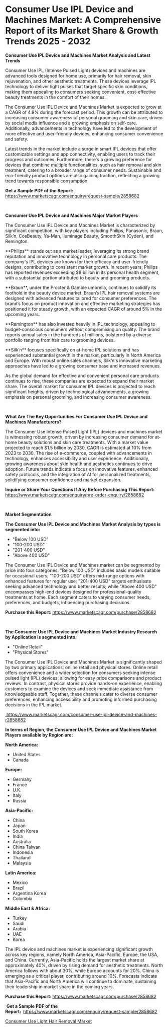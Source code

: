 <p><h1>Consumer Use IPL Device and Machines Market: A Comprehensive Report of its Market Share & Growth Trends 2025 - 2032</h1></p><p><strong>Consumer Use IPL Device and Machines Market Analysis and Latest Trends</strong></p>
<p><p>Consumer Use IPL (Intense Pulsed Light) devices and machines are advanced tools designed for home use, primarily for hair removal, skin rejuvenation, and other aesthetic treatments. These devices leverage IPL technology to deliver light pulses that target specific skin conditions, making them appealing to consumers seeking convenient, cost-effective beauty treatments in the comfort of their homes.</p><p>The Consumer Use IPL Device and Machines Market is expected to grow at a CAGR of 4.9% during the forecast period. This growth can be attributed to increasing consumer awareness of personal grooming and skin care, driven by social media influence and a growing emphasis on self-care. Additionally, advancements in technology have led to the development of more effective and user-friendly devices, enhancing consumer convenience and safety.</p><p>Latest trends in the market include a surge in smart IPL devices that offer customizable settings and app connectivity, enabling users to track their progress and outcomes. Furthermore, there's a growing preference for devices that combine multiple functionalities, such as hair removal and skin treatment, catering to a broader range of consumer needs. Sustainable and eco-friendly product options are also gaining traction, reflecting a growing trend towards responsible consumption.</p></p>
<p><strong>Get a Sample PDF of the Report:&nbsp;</strong> <a href="https://www.marketscagr.com/enquiry/request-sample/2858682?utm_campaign=3068&utm_medium=2&utm_source=Github&utm_content=ia&utm_term=12032025&utm_id=consumer-use-ipl-device-and-machines">https://www.marketscagr.com/enquiry/request-sample/2858682</a></p>
<p>&nbsp;</p>
<p><strong>Consumer Use IPL Device and Machines Major Market Players</strong></p>
<p><p>The Consumer Use IPL Device and Machines Market is characterized by significant competition, with key players including Philips, Panasonic, Braun, Silk’n, CosBeauty, Ya-Man, Iluminage Beauty, SmoothSkin (Cyden), and Remington. </p><p>**Philips** stands out as a market leader, leveraging its strong brand reputation and innovative technology in personal care products. The company's IPL devices are known for their efficacy and user-friendly designs, contributing to consistent market growth. In recent years, Philips has reported revenues exceeding $8 billion in its personal health segment, with a substantial portion attributed to beauty and grooming products.</p><p>**Braun**, under the Procter & Gamble umbrella, continues to solidify its foothold in the beauty device market. Braun’s IPL hair removal systems are designed with advanced features tailored for consumer preferences. The brand’s focus on product innovation and effective marketing strategies has positioned it for steady growth, with an expected CAGR of around 5% in the upcoming years.</p><p>**Remington** has also invested heavily in IPL technology, appealing to budget-conscious consumers without compromising on quality. The brand reports annual sales in the hundreds of millions, bolstered by a diverse portfolio ranging from hair care to grooming devices.</p><p>**Silk’n** focuses specifically on at-home IPL solutions and has experienced substantial growth in the market, particularly in North America and Europe. With robust online sales channels, Silk’n's innovative marketing approaches have led to a growing consumer base and increased revenues. </p><p>As the global demand for effective and convenient personal care products continues to rise, these companies are expected to expand their market share. The overall market for consumer IPL devices is projected to reach significant heights, driven by technological advancements, a growing emphasis on personal grooming, and increasing consumer awareness.</p></p>
<p>&nbsp;</p>
<p><strong>What Are The Key Opportunities For Consumer Use IPL Device and Machines Manufacturers?</strong></p>
<p><p>The Consumer Use Intense Pulsed Light (IPL) devices and machines market is witnessing robust growth, driven by increasing consumer demand for at-home beauty solutions and skin care treatments. With a market value projected to reach $1.5 billion by 2030, CAGR is estimated at 10% from 2023 to 2030. The rise of e-commerce, coupled with advancements in technology, enhances accessibility and user experience. Additionally, growing awareness about skin health and aesthetics continues to drive adoption. Future trends indicate a focus on innovative features, enhanced safety protocols, and the integration of AI for personalized treatments, solidifying consumer confidence and market expansion.</p></p>
<p><strong>Inquire or Share Your Questions If Any Before Purchasing This Report:</strong> <a href="https://www.marketscagr.com/enquiry/pre-order-enquiry/2858682?utm_campaign=3068&utm_medium=2&utm_source=Github&utm_content=ia&utm_term=12032025&utm_id=consumer-use-ipl-device-and-machines">https://www.marketscagr.com/enquiry/pre-order-enquiry/2858682</a></p>
<p>&nbsp;</p>
<p><strong>Market Segmentation</strong></p>
<p><strong>The Consumer Use IPL Device and Machines Market Analysis by types is segmented into:</strong></p>
<p><ul><li>"Below 100 USD"</li><li>"100-200 USD"</li><li>"201-400 USD"</li><li>"Above 400 USD"</li></ul></p>
<p><p>The Consumer Use IPL Device and Machines market can be segmented by price into four categories: "Below 100 USD" includes basic models suitable for occasional users; "100-200 USD" offers mid-range options with enhanced features for regular use; "201-400 USD" targets enthusiasts seeking advanced technology and better results; while "Above 400 USD" encompasses high-end devices designed for professional-quality treatments at home. Each segment caters to varying consumer needs, preferences, and budgets, influencing purchasing decisions.</p></p>
<p><strong>Purchase this Report:&nbsp;</strong><a href="https://www.marketscagr.com/purchase/2858682?utm_campaign=3068&utm_medium=2&utm_source=Github&utm_content=ia&utm_term=12032025&utm_id=consumer-use-ipl-device-and-machines">https://www.marketscagr.com/purchase/2858682</a></p>
<p>&nbsp;</p>
<p><strong>The Consumer Use IPL Device and Machines Market Industry Research by Application is segmented into:</strong></p>
<p><ul><li>"Online Retail"</li><li>"Physical Stores"</li></ul></p>
<p><p>The Consumer Use IPL Device and Machines Market is significantly shaped by two primary applications: online retail and physical stores. Online retail offers convenience and a wider selection for consumers seeking intense pulsed light (IPL) devices, allowing for easy price comparisons and product reviews. In contrast, physical stores provide hands-on experience, enabling customers to examine the devices and seek immediate assistance from knowledgeable staff. Together, these channels cater to diverse consumer preferences, enhancing accessibility and promoting informed purchasing decisions in the IPL market.</p></p>
<p><a href="https://www.marketscagr.com/consumer-use-ipl-device-and-machines-r2858682?utm_campaign=3068&utm_medium=2&utm_source=Github&utm_content=ia&utm_term=12032025&utm_id=consumer-use-ipl-device-and-machines">&nbsp;https://www.marketscagr.com/consumer-use-ipl-device-and-machines-r2858682</a></p>
<p><strong>In terms of Region, the Consumer Use IPL Device and Machines Market Players available by Region are:</strong></p>
<p>
    <p> <strong> North America: </strong>
        <ul>
            <li>United States</li>
            <li>Canada</li>
        </ul>
        </p> 
    <p> <strong> Europe: </strong>
        <ul>
            <li>Germany</li>
            <li>France</li>
            <li>U.K.</li>
            <li>Italy</li>
            <li>Russia</li>
        </ul>
        </p> 
    <p> <strong> Asia-Pacific: </strong>
        <ul>
            <li>China</li>
            <li>Japan</li>
            <li>South Korea</li>
            <li>India</li>
            <li>Australia</li>
            <li>China Taiwan</li>
            <li>Indonesia</li>
            <li>Thailand</li>
            <li>Malaysia</li>
        </ul>
        </p> 
    <p> <strong> Latin America: </strong>
        <ul>
            <li>Mexico</li>
            <li>Brazil</li>
            <li>Argentina Korea</li>
            <li>Colombia</li>
        </ul>
        </p> 
    <p> <strong> Middle East & Africa: </strong>
        <ul>
            <li>Turkey</li>
            <li>Saudi</li>
            <li>Arabia</li>
            <li>UAE</li>
            <li>Korea</li>
        </ul>
    </p>
    </p>
<p><p>The IPL device and machines market is experiencing significant growth across key regions, namely North America, Asia-Pacific, Europe, the USA, and China. Currently, Asia-Pacific holds the largest market share at approximately 40%, driven by rising demand for aesthetic treatments. North America follows with about 30%, while Europe accounts for 20%. China is emerging as a critical player, contributing around 10%. Forecasts indicate that Asia-Pacific and North America will continue to dominate, sustaining their leadership in market share in the coming years.</p></p>
<p><strong>Purchase this Report: </strong><a href="https://www.marketscagr.com/purchase/2858682?utm_campaign=3068&utm_medium=2&utm_source=Github&utm_content=ia&utm_term=12032025&utm_id=consumer-use-ipl-device-and-machines">https://www.marketscagr.com/purchase/2858682</a></p>
<p>&nbsp;<strong>Get a Sample PDF of the Report:&nbsp;&nbsp;</strong><a href="https://www.marketscagr.com/enquiry/request-sample/2858682?utm_campaign=3068&utm_medium=2&utm_source=Github&utm_content=ia&utm_term=12032025&utm_id=consumer-use-ipl-device-and-machines">https://www.marketscagr.com/enquiry/request-sample/2858682</a></p>
<p><strong></strong></p>
<p><p><a href="https://github.com/vilolakoreni/Market-Research-Report-List-1/blob/main/consumer-use-light-hair-removal-market.md?utm_campaign=3068&utm_medium=2&utm_source=Github&utm_content=ia&utm_term=12032025&utm_id=consumer-use-ipl-device-and-machines">Consumer Use Light Hair Removal Market</a></p></p>